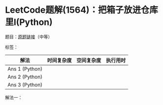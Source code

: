 # LeetCode题解(1564)：把箱子放进仓库里I(Python)

题目：[原题链接](https://leetcode-cn.com/problems/put-boxes-into-the-warehouse-i/)（中等）

标签：

| 解法           | 时间复杂度 | 空间复杂度 | 执行用时 |
| -------------- | ---------- | ---------- | -------- |
| Ans 1 (Python) |            |            |          |
| Ans 2 (Python) |            |            |          |
| Ans 3 (Python) |            |            |          |

解法一：

